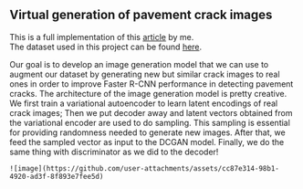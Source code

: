 ## **Virtual generation of pavement crack images**

This is a full implementation of this [article](https://doi.org/10.1016/j.engappai.2021.104376) by me.\
The dataset used in this project can be found [here](https://github.com/juhuyan/CrackDataset_DL_HY/tree/master/BoxLevel_Detection).

Our goal is to develop an image generation model that we can use to augment our dataset by generating new but similar crack images to real ones in order to improve       Faster R-CNN performance in detecting pavement cracks.
The architecture of the image generation model is pretty creative. We first train a variational autoencoder to learn latent encodings of real crack images; Then we put decoder away and latent vectors obtained from the variational encoder are used to do sampling. This sampling is essential for providing randomness needed to generate new images. After that, we feed the sampled vector as input to the DCGAN model. Finally, we do the same thing with discriminator as we did to the decoder!

    ![image](https://github.com/user-attachments/assets/cc87e314-98b1-4920-ad3f-8f893e7fee5d)



